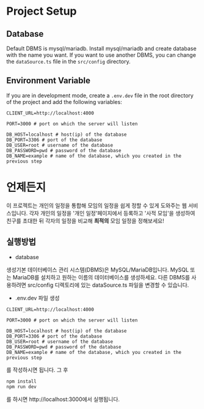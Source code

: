 # Project Setup

## Database

Default DBMS is mysql/mariadb. Install mysql/mariadb and create database with the name you want. If you want to use another DBMS, you can change the `dataSource.ts` file in the `src/config` directory.

## Environment Variable

If you are in development mode, create a `.env.dev` file in the root directory of the project and add the following variables:

```
CLIENT_URL=http://localhost:4000

PORT=3000 # port on which the server will listen

DB_HOST=localhost # host(ip) of the database
DB_PORT=3306 # port of the database
DB_USER=root # username of the database
DB_PASSWORD=pwd # password of the database
DB_NAME=example # name of the database, which you created in the previous step
```

# 언제든지

이 프로젝트는 개인의 일정을 통합해 모임의 일정을 쉽게 정할 수 있게 도와주는 웹 서비스입니다. 각자 개인의 일정을 '개인 일정'페이지에서 등록하고 '사적 모임'을 생성하여 친구를 초대한 뒤 각자의 일정을 비교해 **최적의** 모임 일정을 정해보세요!

## 실행방법

- database

생성기본 데이터베이스 관리 시스템(DBMS)은 MySQL/MariaDB입니다. MySQL 또는 MariaDB를 설치하고 원하는 이름의 데이터베이스를 생성하세요. 다른 DBMS를 사용하려면 src/config 디렉토리에 있는 dataSource.ts 파일을 변경할 수 있습니다.

- .env.dev 파일 생성

```
CLIENT_URL=http://localhost:4000

PORT=3000 # port on which the server will listen

DB_HOST=localhost # host(ip) of the database
DB_PORT=3306 # port of the database
DB_USER=root # username of the database
DB_PASSWORD=pwd # password of the database
DB_NAME=example # name of the database, which you created in the previous step
```

를 작성하시면 됩니다.
그 후

```bash
npm install
npm run dev
```

를 하시면 http://localhost:3000에서 실행됩니다.
